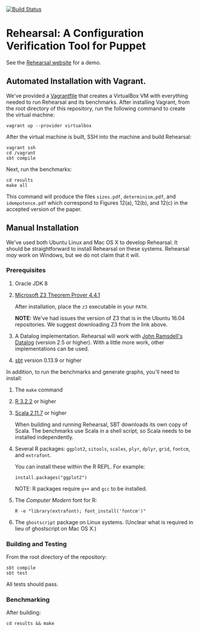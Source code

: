 [![Build Status](https://travis-ci.org/plasma-umass/Rehearsal.svg?branch=master)](https://travis-ci.org/plasma-umass/Rehearsal)

# Rehearsal: A Configuration Verification Tool for Puppet

See the [Rehearsal website](http://plasma-umass.github.io/Rehearsal/home/) for a demo.

## Automated Installation with Vagrant.

We've provided a [Vagrantfile](https://www.vagrantup.com) that creates a
VirtualBox VM with everything needed to run Rehearsal and its benchmarks.
After installing Vagrant, from the root directory of this repository, run
the following command to create the virtual machine:

    vagrant up --provider virtualbox

After the virtual machine is built, SSH into the machine and build Rehearsal:

    vagrant ssh
    cd /vagrant
    sbt compile

Next, run the benchmarks:

    cd results
    make all

This command will produce the files `sizes.pdf`,
`determinism.pdf`, and `idempotence.pdf` which correspond to
Figures 12(a), 12(b), and 12(c) in the accepted version of the paper.

## Manual Installation

We've used both Ubuntu Linux and Mac OS X to develop Rehearsal. It should be
straightforward to install Rehearsal on these systems. Rehearsal *may* work on
Windows, but we do not claim that it will.

### Prerequisites

1. Oracle JDK 8

2. [Microsoft Z3 Theorem Prover 4.4.1](https://github.com/Z3Prover/z3/releases/tag/z3-4.4.1)

   After installation, place the `z3` executable in your `PATH`.

   **NOTE:** We've had issues the version of Z3 that is in the Ubuntu 16.04
   repositories. We suggest downloading Z3 from the link above.

3. A Datalog implementation. Rehearsal will work with
   [John Ramsdell's Datalog](http://datalog.sourceforge.net) (version 2.5 or
   higher). With a little more work, other implementations can be used.

3. [sbt](http://www.scala-sbt.org) version 0.13.9 or higher


In addition, to run the benchmarks and generate graphs, you'll need to install:

 1. The `make` command

 2. [R 3.2.2](https://www.rstudio.com) or higher

 3. [Scala 2.11.7](http://www.scala-lang.org) or higher

    When building and running Rehearsal, SBT downloads its own copy of Scala.
    The benchmarks use Scala in a shell script, so Scala needs to be installed
    independently.

 4. Several R packages: `ggplot2`, `sitools`, `scales`, `plyr`,
    `dplyr`, `grid`, `fontcm`, and `extrafont`.

    You can install these within the R REPL. For example:

    ```
    install.packages("ggplot2")
    ```

    NOTE: R packages require `g++` and `gcc` to be installed.

 5. The *Computer Modern* font for R:

    ```
    R -e "library(extrafont); font_install('fontcm')"
    ```

 6. The `ghostscript` package on Linux systems. (Unclear what is required
    in lieu of ghostscript on Mac OS X.)

### Building and Testing

From the root directory of the repository:

```
sbt compile
sbt test
```

All tests should pass.

### Benchmarking

After building:

```
cd results && make
```

